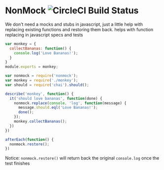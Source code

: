 NonMock ![CircleCI Build Status](https://circleci.com/gh/dmskr/nonmock.png)
=======
We don't need a mocks and stubs in javascript, just a little help with replacing existing functions and restoring them back.
helps with function replacing in javascript specs and tests

```js
var monkey = {
  collectBananas: function() {
    console.log('Love Bananas!');
  }
}
module.exports = monkey;
```
```js
var nonmock = require('nonmock');
var monkey = require('./monkey');
var should = require('chai').should();

describe('monkey', function() {
  it('should love bananas', function(done) {
    nonmock.replace(console, 'log', function(message) {
      message.should.eql('Love Bananas!');
      done();
    });
    monkey.collectBananas();
  })
})

afterEach(function() {
  nonmock.restore();
})
```

Notice: `nonmock.restore()` will return back the original `console.log` once the test finishes

